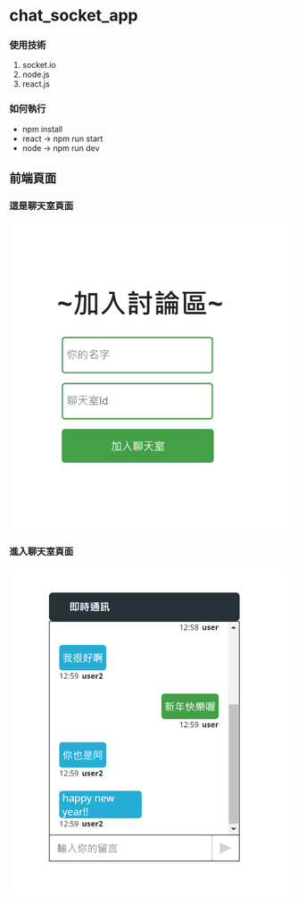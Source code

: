 # chat_socket_app

### 使用技術
1. socket.io
2. node.js
3. react.js

### 如何執行
* npm install
* react -> npm run start
* node -> npm run dev

## 前端頁面
### 這是聊天室頁面
![image](https://github.com/CHEN-YI-TING/chat_socket_app/blob/8bb9bf09b9f3aba98da08a4a649fb0a669b2d10b/start.PNG)


### 進入聊天室頁面
![image](https://github.com/CHEN-YI-TING/chat_socket_app/blob/8bb9bf09b9f3aba98da08a4a649fb0a669b2d10b/result.PNG)
